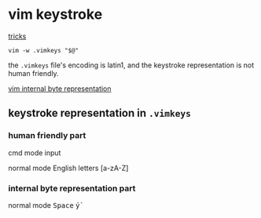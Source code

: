 # vim keystroke

[tricks](https://github.com/vim/vim/issues/6349#issuecomment-650565664)


```viml
vim -w .vimkeys "$@"
```

the `.vimkeys` file's encoding is latin1, and the keystroke representation is not human friendly.

[vim internal byte representation](https://github.com/vim/vim/blob/8ea9390b78da9e34a20e7418712921397c0c1989/runtime/doc/todo.txt#L1189-L1193)



## keystroke representation in `.vimkeys`


### human friendly part

cmd mode input

normal mode English letters [a-zA-Z]



### internal byte representation part


normal mode <kbd>Space</kbd>      <kbd>ý`</kbd>




